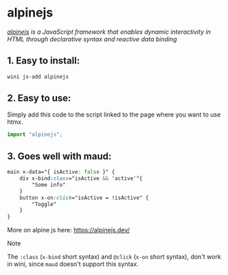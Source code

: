 # alpinejs

_[alpinejs](https://alpinejs.dev/) is a JavaScript framework that enables dynamic interactivity in HTML through declarative syntax and reactive data binding_

## 1. Easy to install:

```sh
wini js-add alpinejs
```

## 2. Easy to use:

Simply add this code to the script linked to the page where you want to use htmx.

```js
import "alpinejs";
```

## 3. Goes well with maud:

```scss
main x-data="{ isActive: false }" {
    div x-bind:class="isActive && 'active'"{
        "Some info"
    }
    button x-on:click="isActive = !isActive" {
        "Toggle"
    }
}
```

More on alpine js here: <https://alpinejs.dev/>

> [!NOTE]
>
> The `:class` (`x-bind` short syntax) and `@click` (`x-on` short syntax), don't work in wini, since `maud` doesn't support this syntax.
